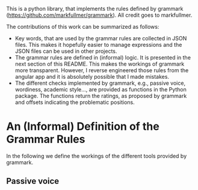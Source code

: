 This is a python library, that implements the rules defined by grammark (https://github.com/markfullmer/grammark).
All credit goes to markfullmer.

The contributions of this work can be summarized as follows:
* Key words, that are used by the grammar rules are collected in JSON files. This makes it hopefully easier to manage expressions and the JSON files can be used in other projects.
* The grammar rules are defined in (informal) logic. It is presented in the next section of this README. This makes the workings of grammark more transparent. However, I reverse engineered those rules from the angular app and it is absolutely possible that I made mistakes.
* The different checks implemented by grammark, e.g., passive voice, wordiness, academic style..., are provided as functions in the Python package. The functions return the ratings, as proposed by grammark and offsets indicating the problematic positions.

# An (Informal) Definition of the Grammar Rules

In the following we define the workings of the different tools provided by grammark.

## Passive voice

